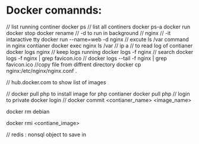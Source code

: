 # Docker comannds:
// list running continer 
docker ps
// list all continers
docker ps-a
docker run <contianer name>
docker stop <contianer name>
docker rename <old> <new>
// -d to run in background 
// nginx 
// -it intaractive tty 
docker run --name=web -d nginx 
// excute ls /var command in nginx contianer
docker exec nginx ls /var
// 
ip a 
// to read log of contianer
docker logs nginx
// keep logs running
docker logs -f nginx
// search
docker logs -f nginx | grep favicon.ico
//
docker logs --tail -f nginx | grep favicon.ico
//copy file from diffrent directory
docker cp nginx:/etc/nginx/nginx.conf .

// hub.docker.com to show list of images

// docker pull php to install image for php contianer
docker pull php
// login to private 
docker login <private registrary>
// 
docker commit <contianer_name> <image_name>

docker rm debian

docker rmi <contiane_image> <tag> 

// redis : nonsql object to save in 










